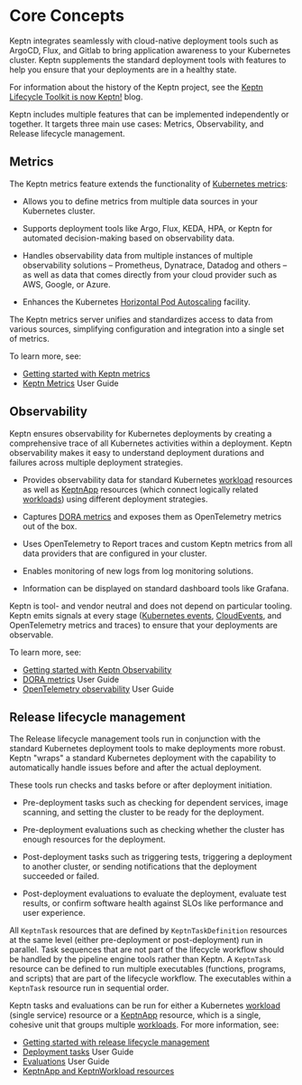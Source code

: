 # Core Concepts

Keptn integrates seamlessly with cloud-native deployment tools
such as ArgoCD, Flux, and Gitlab
to bring application awareness to your Kubernetes cluster.
Keptn supplements the standard deployment tools
with features to help you ensure that your deployments are in
a healthy state.

For information about the history of the Keptn project, see the
[Keptn Lifecycle Toolkit is now Keptn!](https://medium.com/keptn/keptn-lifecycle-toolkit-is-now-keptn-e0812217bf46)
blog.

Keptn includes multiple features
that can be implemented independently or together.
It targets three main use cases:
Metrics, Observability, and Release lifecycle management.

## Metrics

The Keptn metrics feature extends the functionality of
[Kubernetes metrics](https://kubernetes.io/docs/concepts/cluster-administration/system-metrics/):

* Allows you to define metrics
  from multiple data sources in your Kubernetes cluster.

* Supports deployment tools like Argo, Flux, KEDA, HPA, or
  Keptn for automated decision-making based on observability data.

* Handles observability data from multiple instances
  of multiple observability solutions
  – Prometheus, Dynatrace, Datadog and others –
  as well as data that comes directly from your cloud provider
  such as AWS, Google, or Azure.

* Enhances the Kubernetes
  [Horizontal Pod Autoscaling](https://kubernetes.io/docs/tasks/run-application/horizontal-pod-autoscale/)
  facility.

The Keptn metrics server unifies and standardizes
access to data from various sources,
simplifying configuration and integration into a single set of metrics.

To learn more, see:

* [Getting started with Keptn metrics](../getting-started/metrics.md)
* [Keptn Metrics](../guides/evaluatemetrics.md) User Guide

## Observability

Keptn ensures observability for Kubernetes deployments
by creating a comprehensive trace
of all Kubernetes activities within a deployment.
Keptn observability makes it easy to understand
deployment durations and failures across multiple deployment strategies.

* Provides observability data for standard Kubernetes [workload](https://kubernetes.io/docs/concepts/workloads/) resources
  as well as
  [KeptnApp](../reference/crd-reference/app.md)
  resources (which connect logically related [workloads](https://kubernetes.io/docs/concepts/workloads/))
  using different deployment strategies.

* Captures
  [DORA metrics](../guides/dora.md)
  and exposes them as OpenTelemetry metrics out of the box.

* Uses OpenTelemetry to Report traces and custom Keptn metrics
  from all data providers that are configured in your cluster.

* Enables monitoring of new logs from log monitoring solutions.

* Information can be displayed on standard dashboard tools
  like Grafana.

Keptn is tool- and vendor neutral
and does not depend on particular tooling.
Keptn emits signals at every stage
([Kubernetes events](https://kubernetes.io/docs/reference/kubernetes-api/cluster-resources/event-v1/),
[CloudEvents](https://cloudevents.io/), and
OpenTelemetry metrics and traces)
to ensure that your deployments are observable.

To learn more, see:

* [Getting started with Keptn Observability](../getting-started/observability.md)
* [DORA metrics](../guides/dora.md) User Guide
* [OpenTelemetry observability](../guides/otel.md) User Guide

## Release lifecycle management

The Release lifecycle management tools run in conjunction
with the standard Kubernetes deployment tools
to make deployments more robust.
Keptn "wraps" a standard Kubernetes deployment
with the capability to automatically handle issues
before and after the actual deployment.

These tools run checks and tasks before or after deployment initiation.

* Pre-deployment tasks such as checking for dependent services,
  image scanning, and setting the cluster to be ready for the deployment.

* Pre-deployment evaluations such as checking whether the cluster
  has enough resources for the deployment.

* Post-deployment tasks such as triggering tests,
  triggering a deployment to another cluster,
  or sending notifications that the deployment succeeded or failed.

* Post-deployment evaluations to evaluate the deployment,
  evaluate test results,
  or confirm software health against SLOs
  like performance and user experience.

All `KeptnTask` resources that are defined by `KeptnTaskDefinition` resources
at the same level (either pre-deployment or post-deployment) run in parallel.
Task sequences that are not part of the lifecycle workflow
should be handled by the pipeline engine tools rather than Keptn.
A `KeptnTask` resource can be defined to run multiple executables
(functions, programs, and scripts)
that are part of the lifecycle workflow.
The executables within a `KeptnTask` resource
run in sequential order.

Keptn tasks and evaluations can be run
for either a Kubernetes [workload](https://kubernetes.io/docs/concepts/workloads/) (single service) resource
or a
[KeptnApp](../reference/crd-reference/app.md) resource,
which is a single, cohesive unit that groups multiple [workloads](https://kubernetes.io/docs/concepts/workloads/).
For more information, see:

* [Getting started with release lifecycle management](../getting-started/lifecycle-management.md)
* [Deployment tasks](../guides/tasks.md) User Guide
* [Evaluations](../guides/evaluations.md) User Guide
* [KeptnApp and KeptnWorkload resources](../components/lifecycle-operator/keptn-apps.md)
